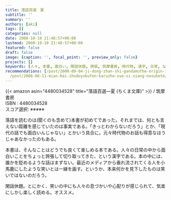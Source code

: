 ```yaml
---
title: 落語百選　夏
subtitle: ''
summary: ''
authors: [aki]
tags: []
categories: null
date: 2008-10-10 21:48:57+00:00
lastmod: 2008-10-10 21:48:57+00:00
featured: false
draft: false
image: {caption: '', focal_point: '', preview_only: false}
projects: []
keywords: [人々, 本書, 面白い, 閑話休題, 誇張, 筑摩書房, 時代物, 漢字, 日常, ない]
recommendations: [/post/2008-09-04-ji-dong-zhan-shi-gandamuthe-origin-16-17/, /post/2008-07-13-lang-toxiang-xin-liao-1/,
  /post/2008-08-11-mian-bai-ihodoyokufen-karuzhe-xue-si-xiang-nosubete/]
---
```

{{< amazon asin="4480034528" title="落語百選―夏 (ちくま文庫)" >}}
 / 筑摩書房  
ISBN : 4480034528  
スコア選択: ※※※※※  
  
落語を読むのは(聞くのも含めて)本書が初めてであった。それまでは、何とも言えない距離を感じていたのは事実である。「きっとわからないだろう」とか、「現代の話でも面白いんじゃない」とかいう具合に。元々時代物のお話も得意なほうじゃあなかったのもある。  
  
本書は、そんなことはどうでも良くて楽しめる本である。人々の日常の中から面白いことをちょっと誇張して切り取ってきた、という漢字である。本の中には、誰かを貶めるような話はまずない。最近のメディアから垂れ流されてくる人を小馬鹿にしたような笑いとは一線を画す。というか、本来何かを見下したものは笑いではないのだろう。  
  
閑話休題。とにかく、笑いの中にも人々の息づかいや心配りが感じられて、気楽にしかし楽しく読める。オススメ。




